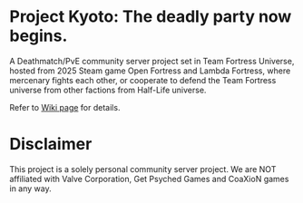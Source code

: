 # Project Kyoto: The deadly party now begins.
A Deathmatch/PvE community server project set in Team Fortress Universe, hosted from 2025 Steam game Open Fortress and Lambda Fortress, where mercenary fights each other, or cooperate to defend the Team Fortress universe from other factions from Half-Life universe.

Refer to [Wiki page](https://github.com/RoonMoonlight/Project-Kyoto/wiki) for details.

# Disclaimer
This project is a solely personal community server project. We are NOT affiliated with Valve Corporation, Get Psyched Games and CoaXioN games in any way.
